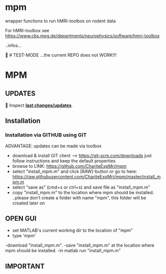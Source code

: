 
# mpm
wrapper functions to run hMRI-toolbox on rodent data

For hMRI-toolbox see https://www.cbs.mpg.de/departments/neurophysics/software/hmri-toolbox

..infos...



:rocket: # TEST-MODE  ...the current REPO does not WORK!!!


# MPM


## UPDATES ##
&#x1F535; Inspect [**last changes/updates**](mpmver.md).<br>



## Installation ##
### Installation via GITHUB using GIT
ADVANTAGE: updates can be made via toolbox         
- download & install GIT client --> https://git-scm.com/downloads
    just follow instructions and keep the default properties
- browse to LINK: https://github.com/ChariteExpMri/mpm
- select "install_mpm.m" and click [RAW]-button 
  or go to here: https://raw.githubusercontent.com/ChariteExpMri/mpm/master/install_mpm.m
- select "save as" (cmd+s or ctrl+s) and save file as "install_mpm.m"
- copy "install_mpm.m" to the location where mpm should be installed.
  ..please don't create a folder with name "mpm", this folder will be created later on
## OPEN GUI ##
- set MATLAB's current working dir to the location of "mpm" 
- type 'mpm'



-download "install_mpm.m". 
-save "install_mpm.m" at the location where mpm should be installed.
-in matlab run "install_mpm.m"
  





## IMPORTANT
